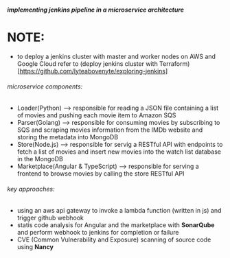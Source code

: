 ##### implementing jenkins pipeline in a microservice architecture
# NOTE:
- to deploy a jenkins cluster with master and worker nodes on AWS and Google Cloud refer to (deploy jenkins cluster with Terraform)[https://github.com/lyteabovenyte/exploring-jenkins]

###### microservice components:
- Loader(Python) --> responsible for reading a JSON file containing a list of movies and pushing each movie item to Amazon SQS
- Parser(Golang) --> responsible for consuming movies by subscribing to SQS and scraping movies information from the IMDb website and storing the metadata into MongoDB
- Store(Node.js) --> responsible for servig a RESTful API with endpoints to fetch a list of movies and insert new movies into the watch list database in the MongoDB
- Marketplace(Angular & TypeScript) --> responsible for serving a frontend to browse movies by calling the store RESTful API

###### key approaches:
- using an aws api gateway to invoke a lambda function (written in js) and trigger github webhook
- statis code analysis for Angular and the marketplace with **SonarQube** and perform webhook to jenkins for completion or failure
- CVE (Common Vulnerability and Exposure) scanning of source code using **Nancy**